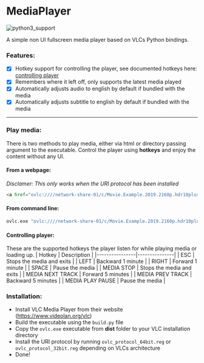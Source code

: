 # MediaPlayer
![python3_support](https://img.shields.io/badge/Python-3-blue.svg "Python 3")

A simple non UI fullscreen media player based on VLCs Python bindings.

### Features:
- [x] Hotkey support for controlling the player, see documented hotkeys here: [controlling player](#controlling-player)
- [x] Remembers where it left off, only supports the latest media played
- [x] Automatically adjusts audio to english by default if bundled with the media
- [x] Automatically adjusts subtitle to english by default if bundled with the media

---

### Play media:
There is two methods to play media, either via html or directory passing argument to the executable. Control the player using **hotkeys** and enjoy the content without any UI.

#### From a webpage:
_Disclamer: This only works when the URI protocol has been installed_
```html
<a href="ovlc:////network-share-01/c/Movie.Example.2019.2160p.hdr10plus.bluray.x265.hevc.mkv">Play Movie Example 2019</a>
```
#### From command line:
```cmd
ovlc.exe "ovlc:////network-share-01/c/Movie.Example.2019.2160p.hdr10plus.bluray.x265.hevc.mkv"
```

#### Controlling player:
These are the supported hotkeys the player listen for while playing media or loading up.
| Hotkey         | Description   |
|----------------|---------------|
| ESC | Stops the media and exits |
| LEFT | Backward 1 minute | 
| RIGHT | Forward 1 minute | 
| SPACE | Pause the media | 
| MEDIA STOP | Stops the media and exits | 
| MEDIA NEXT TRACK | Forward 5 minutes | 
| MEDIA PREV TRACK | Backward 5 minutes | 
| MEDIA PLAY PAUSE | Pause the media | 

### Installation:
* Install VLC Media Player from their website (https://www.videolan.org/vlc)
* Build the executable using the `build.py` file
* Copy the `ovlc.exe` executable from **dist** folder to your VLC installation directory
* Install the URI protocol by running `ovlc_protocol_64bit.reg` or `ovlc_protocol_32bit.reg` depending on VLCs architecture
* Done!
